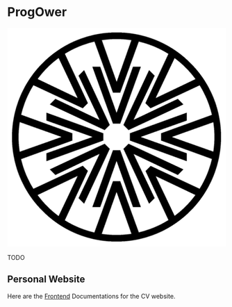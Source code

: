 # ProgOwer

![Icon](./icon.png)

TODO

## Personal Website

Here are the [Frontend](./frontend.md) Documentations for the CV website.
